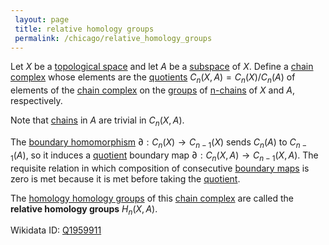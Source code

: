 ```yaml
---
 layout: page
 title: relative homology groups
 permalink: /chicago/relative_homology_groups
---
```

Let $X$ be a [topological space](https://mathgloss.github.io/MathGloss/chicago/topological_space) and let $A$ be a [subspace](https://mathgloss.github.io/MathGloss/chicago/subspace_topology) of $X$. Define a [chain complex](https://mathgloss.github.io/MathGloss/chicago/chain_complex) whose elements are the [quotients](https://mathgloss.github.io/MathGloss/chicago/quotient_by_subgroup) $C_n(X,A) = C_n(X)/C_n(A)$ of elements of the [chain complex](https://mathgloss.github.io/MathGloss/chicago/chain_complex) on the [groups](https://mathgloss.github.io/MathGloss/chicago/group) of [n-chains](https://mathgloss.github.io/MathGloss/chicago/singular_n-chain) of $X$ and $A$, respectively. 

Note that [chains](https://mathgloss.github.io/MathGloss/chicago/n-chain) in $A$ are trivial in $C_n(X,A)$. 

The [boundary homomorphism](https://mathgloss.github.io/MathGloss/chicago/boundary_homomorphism) $\partial:C_n(X)\to C_{n-1}(X)$ sends $C_n(A)$ to $C_{n-1}(A)$, so it induces a [quotient](https://mathgloss.github.io/MathGloss/chicago/quotient_vector_space) boundary map $\partial: C_n(X,A)\to C_{n-1}(X,A)$. The requisite relation in which composition of consecutive [boundary maps](https://mathgloss.github.io/MathGloss/chicago/boundary_homomorphism) is zero is met because it is met before taking the [quotient](https://mathgloss.github.io/MathGloss/chicago/#####################quotient). 

The [homology homology groups](https://mathgloss.github.io/MathGloss/chicago/homology_######homology_groups) of this [chain complex](https://mathgloss.github.io/MathGloss/chicago/chain_complex) are called the **relative homology groups** $H_n(X,A)$.

Wikidata ID: [Q1959911](https://www.wikidata.org/wiki/Q1959911)